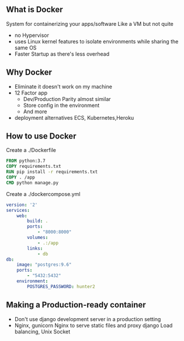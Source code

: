 ## What is Docker
System for containerizing your apps/software
Like a VM but not quite
- no Hypervisor
- uses Linux kernel features to isolate environments while sharing the same OS
- Faster Startup as there's less overhead

## Why Docker
- Eliminate it doesn't work on my machine
- 12 Factor app
    + Dev/Production Parity almost similar
    + Store config in the environment
    + And more
- deployment alternatives ECS, Kubernetes,Heroku

## How to use Docker
Create a ./Dockerfile
```Dockerfile
FROM python:3.7
COPY requirements.txt
RUN pip install -r requirements.txt
COPY . /app
CMD python manage.py
```

Create a ./dockercompose.yml
```yaml
version: '2'
services:
    web:
        build: .
        ports:
            - "8000:8000"
        volumes:
            - .:/app
        links:
            - db
db:
    image: "postgres:9.6"
    ports:
        - "5432:5432"
    environment:
        POSTGRES_PASSWORD: hunter2
```

## Making a Production-ready container
- Don't use django development server in a production setting
- Nginx, gunicorn
 Nginx to serve static files and proxy django
 Load balancing, Unix Socket
